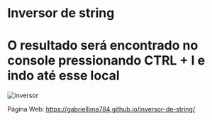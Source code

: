 <h1> Inversor de string 


# O resultado será encontrado no console pressionando CTRL + I e indo até esse local 
![inversor](https://user-images.githubusercontent.com/121263966/223494030-88192254-4c5e-447f-af7a-a82d4eeaf8ff.png)

Página Web: https://gabriellima784.github.io/inversor-de-string/
